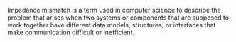 Impedance mismatch is a term used in computer science to describe the problem that arises when two systems or components that are supposed to work together have different data models, structures, or interfaces that make communication difficult or inefficient.
